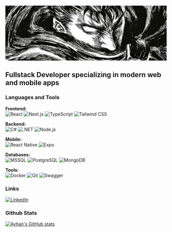 ![Header](https://github.com/arinngit/arinngit/blob/main/assets/Guts%20berserk.jpg)

## Fullstack Developer specializing in modern web and mobile apps

### Languages and Tools

**Frontend:**  
![React](https://img.shields.io/badge/-React-61DAFB?logo=react&logoColor=white)
![Next.js](https://img.shields.io/badge/-Next.js-000000?logo=next.js&logoColor=white)
![TypeScript](https://img.shields.io/badge/-TypeScript-3178C6?logo=typescript&logoColor=white)
![Tailwind CSS](https://img.shields.io/badge/-Tailwind_CSS-06B6D4?logo=tailwind-css&logoColor=white)

**Backend:**  
![C#](https://img.shields.io/badge/-C%23-239120?logo=c-sharp&logoColor=white)
![.NET](https://img.shields.io/badge/-.NET-512BD4?logo=.net&logoColor=white)
![Node.js](https://img.shields.io/badge/-Node.js-339933?logo=node.js&logoColor=white)

**Mobile:**  
![React Native](https://img.shields.io/badge/-React_Native-61DAFB?logo=react&logoColor=white)
![Expo](https://img.shields.io/badge/-Expo-000020?logo=expo&logoColor=white)

**Databases:**  
![MSSQL](https://img.shields.io/badge/-MSSQL-CC2927?logo=microsoft-sql-server&logoColor=white)
![PostgreSQL](https://img.shields.io/badge/-PostgreSQL-4169E1?logo=postgresql&logoColor=white)
![MongoDB](https://img.shields.io/badge/-MongoDB-47A248?logo=mongodb&logoColor=white)

**Tools:**  
![Docker](https://img.shields.io/badge/-Docker-2496ED?logo=docker&logoColor=white)
![Git](https://img.shields.io/badge/-Git-F05032?logo=git&logoColor=white)
![Swagger](https://img.shields.io/badge/-Swagger-85EA2D?logo=swagger&logoColor=black)

### Links

[![LinkedIn](https://img.shields.io/badge/-LinkedIn-0077B5?style=for-the-badge&logo=linkedin&logoColor=white)](https://www.linkedin.com/in/aykhan-hagverdiev-914b66374/)

### Github Stats

[![Ayhan's GitHub stats](https://github-readme-stats.vercel.app/api?username=arinngit&count_private=true&show_icons=true&theme=tokyonight)](https://github.com/arinngit)